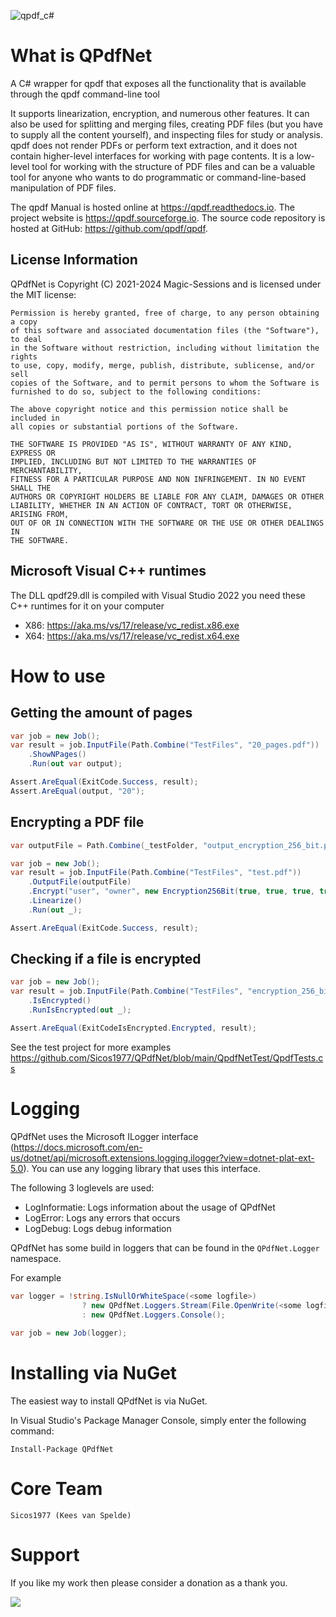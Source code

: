 ![qpdf_c#](https://user-images.githubusercontent.com/6692947/165035710-ffc38a67-58bf-4ccf-a1f7-aa553d5e9af0.png)

What is QPdfNet
=========
A C# wrapper for qpdf that exposes all the functionality that is available through the qpdf command-line tool

It supports linearization, encryption, and numerous other features. It can also be used for splitting and merging files, creating PDF files (but you have to supply all the content yourself), and inspecting files for study or analysis. qpdf does not render PDFs or perform text extraction, and it does not contain higher-level interfaces for working with page contents. It is a low-level tool for working with the structure of PDF files and can be a valuable tool for anyone who wants to do programmatic or command-line-based manipulation of PDF files.

The qpdf Manual is hosted online at https://qpdf.readthedocs.io. The project website is https://qpdf.sourceforge.io. The source code repository is hosted at GitHub: https://github.com/qpdf/qpdf.

## License Information

QPdfNet is Copyright (C) 2021-2024 Magic-Sessions and is licensed under the MIT license:

    Permission is hereby granted, free of charge, to any person obtaining a copy
    of this software and associated documentation files (the "Software"), to deal
    in the Software without restriction, including without limitation the rights
    to use, copy, modify, merge, publish, distribute, sublicense, and/or sell
    copies of the Software, and to permit persons to whom the Software is
    furnished to do so, subject to the following conditions:

    The above copyright notice and this permission notice shall be included in
    all copies or substantial portions of the Software.

    THE SOFTWARE IS PROVIDED "AS IS", WITHOUT WARRANTY OF ANY KIND, EXPRESS OR
    IMPLIED, INCLUDING BUT NOT LIMITED TO THE WARRANTIES OF MERCHANTABILITY,
    FITNESS FOR A PARTICULAR PURPOSE AND NON INFRINGEMENT. IN NO EVENT SHALL THE
    AUTHORS OR COPYRIGHT HOLDERS BE LIABLE FOR ANY CLAIM, DAMAGES OR OTHER
    LIABILITY, WHETHER IN AN ACTION OF CONTRACT, TORT OR OTHERWISE, ARISING FROM,
    OUT OF OR IN CONNECTION WITH THE SOFTWARE OR THE USE OR OTHER DEALINGS IN
    THE SOFTWARE.

## Microsoft Visual C++ runtimes

The DLL qpdf29.dll is compiled with Visual Studio 2022 you need these C++ runtimes for it on your computer

- X86: https://aka.ms/vs/17/release/vc_redist.x86.exe
- X64: https://aka.ms/vs/17/release/vc_redist.x64.exe

How to use
==========

## Getting the amount of pages

```c#
var job = new Job();
var result = job.InputFile(Path.Combine("TestFiles", "20_pages.pdf"))
    .ShowNPages()
    .Run(out var output);

Assert.AreEqual(ExitCode.Success, result);
Assert.AreEqual(output, "20");
```

## Encrypting a PDF file

```c#
var outputFile = Path.Combine(_testFolder, "output_encryption_256_bit.pdf");

var job = new Job();
var result = job.InputFile(Path.Combine("TestFiles", "test.pdf"))
    .OutputFile(outputFile)
    .Encrypt("user", "owner", new Encryption256Bit(true, true, true, true, true, true, Modify.None, Print.None))
    .Linearize()
    .Run(out _);

Assert.AreEqual(ExitCode.Success, result);
```

## Checking if a file is encrypted

```c#
var job = new Job();
var result = job.InputFile(Path.Combine("TestFiles", "encryption_256_bit.pdf"))
    .IsEncrypted()
    .RunIsEncrypted(out _);

Assert.AreEqual(ExitCodeIsEncrypted.Encrypted, result);
```

See the test project for more examples https://github.com/Sicos1977/QPdfNet/blob/main/QpdfNetTest/QpdfTests.cs

Logging
=======

QPdfNet uses the Microsoft ILogger interface (https://docs.microsoft.com/en-us/dotnet/api/microsoft.extensions.logging.ilogger?view=dotnet-plat-ext-5.0). You can use any logging library that uses this interface.

The following 3 loglevels are used:

- LogInformatie: Logs information about the usage of QPdfNet
- LogError: Logs any errors that occurs
- LogDebug: Logs debug information

QPdfNet has some build in loggers that can be found in the ```QPdfNet.Logger``` namespace. 

For example

```c#
var logger = !string.IsNullOrWhiteSpace(<some logfile>)
                ? new QPdfNet.Loggers.Stream(File.OpenWrite(<some logfile>))
                : new QPdfNet.Loggers.Console();
                
var job = new Job(logger);                
```

Installing via NuGet
====================

The easiest way to install QPdfNet is via NuGet.

In Visual Studio's Package Manager Console, simply enter the following command:

    Install-Package QPdfNet

Core Team
=========
    Sicos1977 (Kees van Spelde)

Support
=======
If you like my work then please consider a donation as a thank you.

<a href="https://www.paypal.com/cgi-bin/webscr?cmd=_s-xclick&hosted_button_id=NS92EXB2RDPYA" target="_blank"><img src="https://www.paypalobjects.com/en_US/i/btn/btn_donate_LG.gif" /></a>
